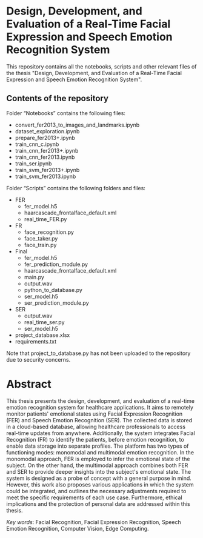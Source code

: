 # Design, Development, and Evaluation of a Real-Time Facial Expression and Speech Emotion Recognition System
This repository contains all the notebooks, scripts and other relevant files of the thesis "Design, Development, and Evaluation of a Real-Time Facial Expression and Speech Emotion Recognition System".

## Contents of the repository
Folder “Notebooks” contains the following files:
  -	convert_fer2013_to_images_and_landmarks.ipynb
  -	dataset_exploration.ipynb
  -	prepare_fer2013+.ipynb
  -	train_cnn_c.ipynb
  -	train_cnn_fer2013+.ipynb
  -	train_cnn_fer2013.ipynb
  -	train_ser.ipynb
  -	train_svm_fer2013+.ipynb
  -	train_svm_fer2013.ipynb

Folder “Scripts” contains the following folders and files:
  *	FER
    -	fer_model.h5
    -	haarcascade_frontalface_default.xml
    -	real_time_FER.py
  *	FR
    -	face_recognition.py
    -	face_taker.py
    -	face_train.py	
  *	Final
    -	fer_model.h5
    -	fer_prediction_module.py
    -	haarcascade_frontalface_default.xml
    -	main.py
    -	output.wav
    -	python_to_database.py
    -	ser_model.h5
    -	ser_prediction_module.py
  *	SER
    -	output.wav
    -	real_time_ser.py
    - ser_model.h5
  * project_database.xlsx
  * requirements.txt

Note that project_to_database.py has not been uploaded to the repository due to security concerns.

# Abstract
This thesis presents the design, development, and evaluation of a real-time emotion recognition system for healthcare applications. It aims to remotely monitor patients' emotional states using Facial Expression Recognition (FER) and Speech Emotion Recognition (SER). The collected data is stored in a cloud-based database, allowing healthcare professionals to access real-time updates from anywhere. Additionally, the system integrates Facial Recognition (FR) to identify the patients, before emotion recognition, to enable data storage into separate profiles.
The platform has two types of functioning modes: monomodal and multimodal emotion recognition. In the monomodal approach, FER is employed to infer the emotional state of the subject. On the other hand, the multimodal approach combines both FER and SER to provide deeper insights into the subject's emotional state.
The system is designed as a probe of concept with a general purpose in mind. However, this work also proposes various applications in which the system could be integrated, and outlines the necessary adjustments required to meet the specific requirements of each use case. 
Furthermore, ethical implications and the protection of personal data are addressed within this thesis.

*Key words*: Facial Recognition, Facial Expression Recognition, Speech Emotion Recognition, Computer Vision, Edge Computing.
